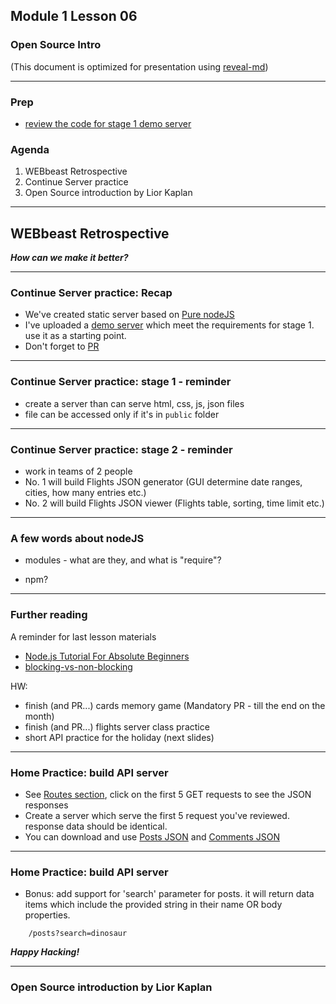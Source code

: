 ## Module 1 Lesson 06
### Open Source Intro 
(This document is optimized for presentation using [reveal-md](https://github.com/webpro/reveal-md))

---

### Prep
- [review the code for stage 1 demo server](https://github.com/WEBbeast2018/class-practice/tree/master/m1.lesson5_6.flights-server-stage1) 

### Agenda
1. WEBbeast Retrospective
2. Continue Server practice
3. Open Source introduction by Lior Kaplan 

---

## WEBbeast Retrospective

***How can we make it better?***

---

### Continue Server practice: Recap
- We've created static server based on [Pure nodeJS](https://developer.mozilla.org/en-US/docs/Learn/Server-side/Node_server_without_framework)
- I've uploaded a [demo server](https://github.com/WEBbeast2018/class-practice/tree/master/m1.lesson5_6.flights-server-stage1) which meet the requirements for stage 1. use it as a starting point.
- Don't forget to [PR](https://github.com/WEBbeast2018/class-practice/tree/master/m1.lesson5_6.flights-server-stage2) 

---


### Continue Server practice: stage 1 - reminder
- create a server than can serve html, css, js, json files
- file can be accessed only if it's in `public` folder


---

### Continue Server practice: stage 2 - reminder
- work in teams of 2 people
- No. 1 will build Flights JSON generator (GUI determine date ranges, cities, how many entries etc.)
- No. 2 will build Flights JSON viewer (Flights table, sorting, time limit etc.)

---


### A few words about nodeJS
- modules - what are they, and what is "require"?
<!-- .element: class="fragment" -->

- npm?
<!-- .element: class="fragment" -->



---

### Further reading
A reminder for last lesson materials
* [Node.js Tutorial For Absolute Beginners](https://www.youtube.com/watch?v=U8XF6AFGqlc)
* [blocking-vs-non-blocking](https://nodejs.org/en/docs/guides/blocking-vs-non-blocking/)

HW:
* finish  (and PR...) cards memory game (Mandatory PR - till the end on the month)
* finish (and PR...) flights server class practice
* short API practice for the holiday (next slides)

---

### Home Practice: build API server
* See [Routes section](https://jsonplaceholder.typicode.com/), click on the first 5 GET requests to see the JSON responses
* Create a server which serve the first 5 request you've reviewed. response data should be identical.
* You can download and use [Posts JSON](https://jsonplaceholder.typicode.com/posts) and [Comments JSON](https://jsonplaceholder.typicode.com/comments)

---

### Home Practice: build API server

* Bonus: add support for 'search' parameter for posts. it will return data items which include the provided string in their name OR body properties.
```
   	/posts?search=dinosaur
```
***Happy Hacking!***


---

### Open Source introduction by Lior Kaplan 